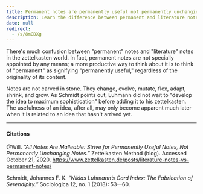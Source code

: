```yaml
---
title: Permanent notes are permanently useful not permanently unchanging
description: Learn the difference between permanent and literature notes in the zettelkasten method, focusing on creating flexible, permanently useful notes that evolve with new ideas.
date: null
redirect:
  - /s/8mGDXg
---
```


There's much confusion between "permanent" notes and "literature" notes in the zettelkasten world. In fact, permanent notes are not specially appointed by any means; a more productive way to think about it is to think of "permanent" as signifying "permanently useful," regardless of the originality of its content.

Notes are not carved in stone. They change, evolve, mutate, flex, adapt, shrink, and grow. As Schmidt points out, Luhmann did not wait to "develop the idea to maximum sophistication" before adding it to his zettelkasten. The usefulness of an idea, after all, may only become apparent much later when it is related to an idea that hasn't arrived yet.

---

#### Citations

@Will. _“All Notes Are Malleable: Strive for Permanently Useful Notes, Not Permanently Unchanging Notes.”_ Zettelkasten Method (blog). Accessed October 21, 2020. https://www.zettelkasten.de/posts/literature-notes-vs-permanent-notes/

Schmidt, Johannes F. K. _“Niklas Luhmann’s Card Index: The Fabrication of Serendipity.”_ Sociologica 12, no. 1 (2018): 53—60.
